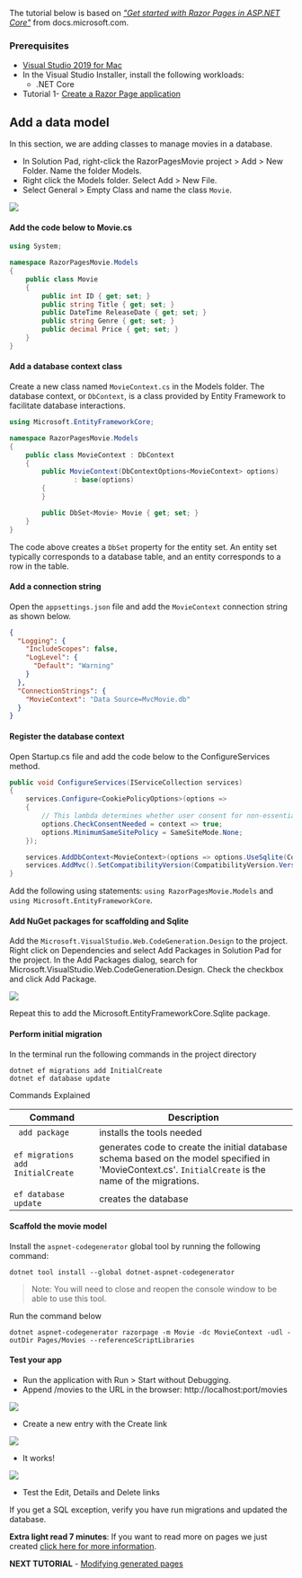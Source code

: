 The tutorial below is based on [*"Get started with Razor Pages in ASP.NET Core"*](https://docs.microsoft.com/en-us/aspnet/core/tutorials/razor-pages/razor-pages-start) from docs.microsoft.com.

### Prerequisites
*  [Visual Studio 2019 for Mac](https://visualstudio.microsoft.com/downloads/?wt.mc_id=adw-brand&gclid=Cj0KCQjwqYfWBRDPARIsABjQRYwLe3b9dJMixA98s8nS8QfuNBKGsiRVRXzB93fe4E27LGK5KLrGcnYaAgdREALw_wcB)
* In the Visual Studio Installer, install the following workloads:
    * .NET Core
* Tutorial 1- [Create a Razor Page application](../1-Create%20a%20Razor%20Page/Create-a-Razorpage-VSMac.md)

## Add a data model
In this section, we are adding classes to manage movies in a database.

* In Solution Pad, right-click the RazorPagesMovie project > Add > New Folder. Name the folder Models.
* Right click the Models folder. Select Add > New File.
* Select General > Empty Class and name the class `Movie`.

![](images/addclass-vsmac.png)

#### Add the code below to Movie.cs

```csharp
using System;

namespace RazorPagesMovie.Models
{
    public class Movie
    {
        public int ID { get; set; }
        public string Title { get; set; }
        public DateTime ReleaseDate { get; set; }
        public string Genre { get; set; }
        public decimal Price { get; set; }
    }
}

```

#### Add a database context class
Create a new class named `MovieContext.cs` in the Models folder. The database context, or `DbContext`, is a class provided by Entity Framework to facilitate database interactions.
``` cs
using Microsoft.EntityFrameworkCore;

namespace RazorPagesMovie.Models
{
    public class MovieContext : DbContext
    {
        public MovieContext(DbContextOptions<MovieContext> options)
                : base(options)
        {
        }

        public DbSet<Movie> Movie { get; set; }
    }
}
```
The code above creates a `DbSet`  property for the entity set. An entity set typically corresponds to a database table, and an entity corresponds to a row in the table.

#### Add a connection string

Open the `appsettings.json` file and add the `MovieContext` connection string as shown below.
``` json
{
  "Logging": {
    "IncludeScopes": false,
    "LogLevel": {
      "Default": "Warning"
    }
  },
  "ConnectionStrings": {
    "MovieContext": "Data Source=MvcMovie.db"
  }
}
```
#### Register the database context
Open Startup.cs file and add the code below to the ConfigureServices method.
``` cs
public void ConfigureServices(IServiceCollection services)
{
    services.Configure<CookiePolicyOptions>(options =>
    {
        // This lambda determines whether user consent for non-essential cookies is needed for a given request.
        options.CheckConsentNeeded = context => true;
        options.MinimumSameSitePolicy = SameSiteMode.None;
    });

    services.AddDbContext<MovieContext>(options => options.UseSqlite(Configuration.GetConnectionString("MovieContext")));
    services.AddMvc().SetCompatibilityVersion(CompatibilityVersion.Version_2_2);
}
```
Add the following using statements: `using RazorPagesMovie.Models` and `using Microsoft.EntityFrameworkCore`.

#### Add NuGet packages for scaffolding and Sqlite

Add the `Microsoft.VisualStudio.Web.CodeGeneration.Design` to the project. Right click on Dependencies and select Add Packages in Solution Pad for the project. In the Add Packages dialog, search for Microsoft.VisualStudio.Web.CodeGeneration.Design. Check the checkbox and click Add Package.

![](images/add-package-menu-vsmac.png)

Repeat this to add the Microsoft.EntityFrameworkCore.Sqlite package.

#### Perform initial migration

In the terminal run the following commands in the project directory
 ```console
dotnet ef migrations add InitialCreate
dotnet ef database update
```
Commands Explained

| Command       |Description       |
| ------------- |-------------|
| ` add package`    | installs the tools needed |
| `ef migrations add InitialCreate`     | generates code to create the initial database schema based on the model specified in 'MovieContext.cs'. `InitialCreate` is the name of the migrations. |  
|`ef database update` | creates the database      |

#### Scaffold the movie model

Install the `aspnet-codegenerator` global tool by running the following command:

 ```console
dotnet tool install --global dotnet-aspnet-codegenerator
```

> Note: You will need to close and reopen the console window to be able to use this tool.

Run the command below

`dotnet aspnet-codegenerator razorpage -m Movie -dc MovieContext -udl -outDir Pages/Movies --referenceScriptLibraries`

#### Test your app
* Run the application with Run > Start without Debugging.
* Append /movies to the URL in the browser: http://localhost:port/movies

![](images/moviespage.PNG)

* Create a new entry with the Create link

![](images/createnew.PNG)

* It works!

![](images/newentry.PNG)

* Test the Edit, Details and Delete links
  
If you get a SQL exception, verify you have run migrations and updated the database.

**Extra light read 7 minutes**: If you want to read more on pages we just created [click here for more information](https://docs.microsoft.com/en-us/aspnet/core/tutorials/razor-pages/page).

**NEXT TUTORIAL** - [Modifying generated pages](../3-Update%20Pages/update-VSMac.md)